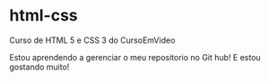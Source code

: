 # html-css
 Curso de HTML 5 e CSS 3 do CursoEmVideo

Estou aprendendo a gerenciar o meu repositorio no Git hub!
E estou gostando muito!